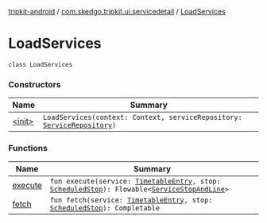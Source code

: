 [tripkit-android](../../index.md) / [com.skedgo.tripkit.ui.servicedetail](../index.md) / [LoadServices](./index.md)

# LoadServices

`class LoadServices`

### Constructors

| Name | Summary |
|---|---|
| [&lt;init&gt;](-init-.md) | `LoadServices(context: Context, serviceRepository: `[`ServiceRepository`](../../com.skedgo.tripkit.ui.timetables/-service-repository/index.md)`)` |

### Functions

| Name | Summary |
|---|---|
| [execute](execute.md) | `fun execute(service: `[`TimetableEntry`](../../com.skedgo.tripkit.ui.model/-timetable-entry/index.md)`, stop: `[`ScheduledStop`](../../com.skedgo.tripkit.common.model/-scheduled-stop/index.md)`): Flowable<`[`ServiceStopAndLine`](../-service-stop-and-line.md)`>` |
| [fetch](fetch.md) | `fun fetch(service: `[`TimetableEntry`](../../com.skedgo.tripkit.ui.model/-timetable-entry/index.md)`, stop: `[`ScheduledStop`](../../com.skedgo.tripkit.common.model/-scheduled-stop/index.md)`): Completable` |
